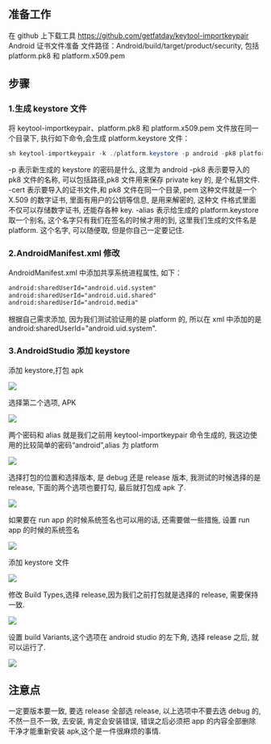 ## 准备工作

在 github 上下载工具
https://github.com/getfatday/keytool-importkeypair
Android 证书文件准备
文件路径：Android/build/target/product/security, 包括 platform.pk8 和 platform.x509.pem

## 步骤

### 1.生成 keystore 文件

将 keytool-importkeypair、platform.pk8 和 platform.x509.pem 文件放在同一个目录下, 执行如下命令,会生成 platform.keystore 文件：

```java
sh keytool-importkeypair -k ./platform.keystore -p android -pk8 platform.pk8 -cert platform.x509.pem -alias platform
```

-p 表示新生成的 keystore 的密码是什么, 这里为 android
-pk8 表示要导入的 pk8 文件的名称, 可以包括路径,pk8 文件用来保存 private key 的, 是个私钥文件.
-cert 表示要导入的证书文件,和 pk8 文件在同一个目录, pem 这种文件就是一个 X.509 的数字证书, 里面有用户的公钥等信息, 是用来解密的, 这种文 件格式里面不仅可以存储数字证书, 还能存各种 key.
-alias 表示给生成的 platform.keystore 取一个别名, 这个名字只有我们在签名的时候才用的到, 这里我们生成的文件名是 platform. 这个名字, 可以随便取, 但是你自己一定要记住.

### 2.AndroidManifest.xml 修改

AndroidManifest.xml 中添加共享系统进程属性, 如下：

```xml
android:sharedUserId="android.uid.system"
android:sharedUserId="android.uid.shared"
android:sharedUserId="android.media"
```

根据自己需求添加, 因为我们测试验证用的是 platform 的, 所以在 xml 中添加的是 android:sharedUserId="android.uid.system".

### 3.AndroidStudio 添加 keystore

添加 keystore,打包 apk

![](https://raw.githubusercontent.com/mikaelzero/ImageSource/main/uPic/5xIgeC.jpg)

选择第二个选项, APK

![](https://raw.githubusercontent.com/mikaelzero/ImageSource/main/uPic/U3neaL.jpg)

两个密码和 alias 就是我们之前用 keytool-importkeypair 命令生成的, 我这边使用的比较简单的密码“android”,alias 为 platform

![](https://raw.githubusercontent.com/mikaelzero/ImageSource/main/uPic/bKgLkV.jpg)

选择打包的位置和选择版本, 是 debug 还是 release 版本, 我测试的时候选择的是 release, 下面的两个选项也要打勾, 最后就打包成 apk 了.

![](https://raw.githubusercontent.com/mikaelzero/ImageSource/main/uPic/F8AD0U.jpg)

如果要在 run app 的时候系统签名也可以用的话, 还需要做一些措施, 设置 run app 的时候的系统签名

![](https://raw.githubusercontent.com/mikaelzero/ImageSource/main/uPic/OjM9oh.jpg)

添加 keystore 文件

![](https://raw.githubusercontent.com/mikaelzero/ImageSource/main/uPic/D9KaRH.jpg)

修改 Build Types,选择 release,因为我们之前打包就是选择的 release, 需要保持一致.

![](https://raw.githubusercontent.com/mikaelzero/ImageSource/main/uPic/qv5Mwj.jpg)

设置 build Variants,这个选项在 android studio 的左下角, 选择 release 之后, 就可以运行了.

![](https://raw.githubusercontent.com/mikaelzero/ImageSource/main/uPic/rievcG.jpg)

## 注意点

一定要版本要一致, 要选 release 全部选 release, 以上选项中不要去选 debug 的, 不然一旦不一致, 去安装, 肯定会安装错误, 错误之后必须把 app 的内容全部删除干净才能重新安装 apk,这个是一件很麻烦的事情.
